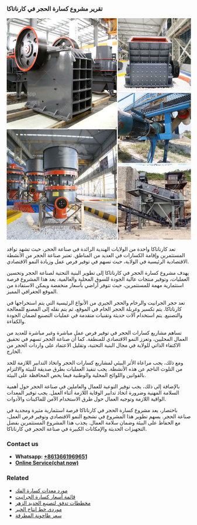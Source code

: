 <h3>تقرير مشروع كسارة الحجر في كارناتاكا</h3><img src='1701850714.jpg' alt=''><p>تعد كارناتاكا واحدة من الولايات الهندية الرائدة في صناعة الحجر، حيث تشهد توافد المستثمرين وإقامة الكسارات في العديد من المناطق. تعتبر صناعة الحجر من الأنشطة الاقتصادية الرئيسية في الولاية، حيث تسهم في توفير فرص عمل وزيادة النمو الاقتصادي.</p><p>يهدف مشروع كسارة الحجر في كارناتاكا إلى تطوير البنية التحتية لصناعة الحجر وتحسين العمليات، وتوفير منتجات عالية الجودة للسوق المحلية والعالمية. يعد هذا المشروع فرصة استثمارية مهمة للمستثمرين، حيث تتوفر أراضي بأسعار منخفضة ويمكن الاستفادة من الموقع الجغرافي المميز.</p><p>تعد حجر الجرانيت والرخام والحجر الجيري من الأنواع الرئيسية التي يتم استخراجها في كارناتاكا. يتم تكسير وغربلة الحجر الخام في الموقع، ثم يتم نقله إلى المصنع للمعالجة والتصنيع. يتم استخدام آلات حديثة وتقنيات متقدمة في عمليات التصنيع لضمان الجودة والكفاءة.</p><p>تساهم مشاريع كسارات الحجر في توفير فرص عمل مباشرة وغير مباشرة للعديد من العمال المحليين، وتعزز النمو الاقتصادي للمنطقة. كما أن صناعة الحجر تسهم في تحقيق الاكتفاء الذاتي للولاية في مجال البنية التحتية، وتقليل الاعتماد على واردات الحجر من الخارج.</p><p>ومع ذلك، يجب مراعاة الأثر البيئي لمشاريع كسارات الحجر واتخاذ التدابير اللازمة للحد من التلوث الناجم عن هذه الأنشطة. يجب تنفيذ العمليات بطرق صديقة للبيئة والالتزام بالقوانين واللوائح المحلية والوطنية فيما يخص المحافظة على البيئة.</p><p>بالإضافة إلى ذلك، يجب توفير التوعية للعمال والعاملين في صناعة الحجر حول أهمية السلامة المهنية وضرورة اتخاذ تدابير الوقاية اللازمة أثناء العمل. يجب توفير المعدات الواقية اللازمة وتوجيه العمال حول طرق الاستخدام الآمن للماكينات والأدوات.</p><p>باختصار، يعد مشروع كسارة الحجر في كارناتاكا فرصة استثمارية مثيرة ومجدية في صناعة الحجر. يسهم تطوير هذا المشروع في تشجيع النمو الاقتصادي وتوفير فرص العمل، مع الحفاظ على البيئة وضمان سلامة العمال. يجذب هذا المشروع المستثمرين بفضل التجهيزات الحديثة والإمكانات الكبيرة في صناعة الحجر في كارناتاكا.</p><h3>Contact us</h3><ul><li><strong>Whatsapp:&nbsp;<a href="https://wa.me/8613661969651">+8613661969651</a></strong></li><li><a href="https://swt.shibang-china.com/?git&amp;zhl&amp;تقرير مشروع كسارة الحجر في كارناتاكا"><strong>Online Service(chat now)</strong></a></li></ul><h3>Related</h3><ul><li><a href='مورد معدات كسارة الفك.md'>مورد معدات كسارة الفك</a></li><li><a href='قائمة أسعار كسارة الجرانيت.md'>قائمة أسعار كسارة الجرانيت</a></li><li><a href='مخططات تدفق لتصنيع الحديد الزهر.md'>مخططات تدفق لتصنيع الحديد الزهر</a></li><li><a href='موردي خط إنتاج الحبر.md'>موردي خط إنتاج الحبر</a></li><li><a href='سعر طاحونة المطرقة.md'>سعر طاحونة المطرقة</a></li></ul>